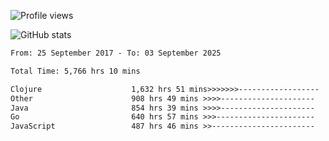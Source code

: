 ![Profile views](https://komarev.com/ghpvc/?username=liuchong)

![GitHub stats](https://github-readme-stats.vercel.app/api?username=liuchong&show_icons=true)

<!-- <img src="https://cr-skills-chart-widget.azurewebsites.net/api/api?username=liuchong&skills=Java,JavaScript,Python,Go,Rust,Zig&show-other-skills=true"/> -->

<!--START_SECTION:waka-->

```txt
From: 25 September 2017 - To: 03 September 2025

Total Time: 5,766 hrs 10 mins

Clojure                    1,632 hrs 51 mins>>>>>>>------------------   28.32 %
Other                      908 hrs 49 mins >>>>---------------------   15.76 %
Java                       854 hrs 39 mins >>>>---------------------   14.82 %
Go                         640 hrs 57 mins >>>----------------------   11.12 %
JavaScript                 487 hrs 46 mins >>-----------------------   08.46 %
```

<!--END_SECTION:waka-->
